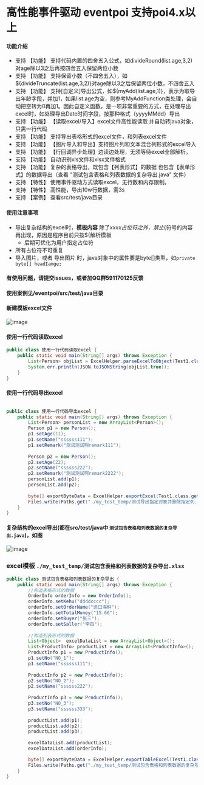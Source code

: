 # 高性能事件驱动  eventpoi 支持poi4.x以上

#### 功能介绍
- 支持 【功能】 支持代码内置的四舍五入公式，如divideRound(list.age,3,2)对age除以3之后再按四舍五入保留两位小数
- 支持 【功能】 支持保留小数（不四舍五入），如${divideTruncate(list.age,3,2)}对age除以3之后保留两位小数，不四舍五入
- 支持 【功能】 支持[自定义]导出公式，如${myAdd(list.age,1)}，表示为取导出年龄字段，并加1，如果list.age为空，则参考MyAddFunction类处理，会自动把空转为0再加1。因此自定义函数，是一项非常重要的方式，在处理导出excel时，如处理导出Date时间字段，按那种格式（yyyyMMdd）导出
- 支持 【功能】 【读取excel/导入】excel文件高性能读取 并自动转java对象，只需一行代码
- 支持 【功能】 支持导出表格形式的excel文件，和列表excel文件
- 支持 【功能】 【图片导入和导出】支持图片列和文本混合列形式的excel导入
- 支持 【功能】 【行回调异步处理】边读边处理，无须等待excel全部解析。
- 支持 【功能】 自动识别xls文件和xlsx文件格式
- 支持 【功能】 复杂的表格导出，既包含【列表形式】的数据 也包含【表单形式】的数据导出（查看 "测试包含表格和列表数据的复杂导出.java"  文件）
- 支持 【特性】 使用事件驱动方式读取excel，无行数和内存限制。
- 支持 【特性】 高性能，导出10w行数据，需3s
- 支持 【案例】 查看src/test/java目录

#### 使用注意事项
- 导出复杂结构的excel时，**模板内容** 除了${xxxx}占位符之外，禁止${符号的内容再出现，原因是程序目前只按${解析模板
   - 后期可优化为用户指定占位符
- 所有占位符不可重复
- 导入图片，或者 导出图片 时，java对象中的属性要是byte[]类型，如``` private byte[] headIamge; ```

#### 有使用问题，请提交issues，或者加QQ群591170125反馈

#### 使用案例见/eventpoi/src/test/java目录
#### 新建模板excel文件
![image](https://user-images.githubusercontent.com/10703753/142003702-2c8b09a5-84e4-4025-bfc9-96d7d8b34d79.png)

#### 使用一行代码读取excel
```java
public class 使用一行代码读取excel {
    public static void main(String[] args) throws Exception {
        List<Person> objList = ExcelHelper.parseExcelToObject(Test1.class.getResourceAsStream("demo1.xlsx"), Test1.class.getResourceAsStream("demo1Templete.xlsx"), Person.class);
        System.err.println(JSON.toJSONString(objList,true));
    }
}
```

#### 使用一行代码导出excel
```java

public class 使用一行代码导出excel {
    public static void main(String[] args) throws Exception {
        List<Person> personList = new ArrayList<Person>();
        Person p1 = new Person();
        p1.setAge(11);
        p1.setName("ssssss111");
        p1.setRemark("测试测试啊remark111");
        
        Person p2 = new Person();
        p2.setAge(22);
        p2.setName("ssssss222");
        p2.setRemark("测试测试啊remark2222");
        personList.add(p1);
        personList.add(p2);
        
        byte[] exportByteData = ExcelHelper.exportExcel(Test1.class.getResourceAsStream("demo1Templete.xlsx"), personList, "${salary}");
        Files.write(Paths.get("./my_test_temp/测试导出指定对象并删除指定列.xlsx"), exportByteData);
    }
}

```
#### 复杂结构的excel导出(都在src/test/java中 ` 测试包含表格和列表数据的复杂导出.java `)，如图
![image](https://user-images.githubusercontent.com/10703753/142004207-2e863b7a-a4e1-49cc-8295-89de6028b89c.png)

### excel模板 ` ./my_test_temp/测试包含表格和列表数据的复杂导出.xlsx `
```java
public class 测试包含表格和列表数据的复杂导出 {
    public static void main(String[] args) throws Exception {
    	//构造表格形式的数据
    	OrderInfo orderInfo = new OrderInfo();
    	orderInfo.setKehu("ddddcccc");
    	orderInfo.setOrderName("进口海鲜");
    	orderInfo.setTotalMoney("15.66");
    	orderInfo.setBuyer("张三");
    	orderInfo.setSaller("李四");
    	
    	//构造列表形式的数据
        List<Object>  excelDataList = new ArrayList<Object>();
        List<ProductInfo> productList = new ArrayList<ProductInfo>();
        ProductInfo p1 = new ProductInfo();
        p1.setNo("NO_1");
        p1.setName("ssssss111");
        
        ProductInfo p2 = new ProductInfo();
        p2.setNo("NO_2");
        p2.setName("ssssss222");
        
        ProductInfo p3 = new ProductInfo();
        p3.setNo("NO_3");
        p3.setName("ssssss333");
        
        productList.add(p1);
        productList.add(p2);
        productList.add(p3);
        
        excelDataList.add(productList);
        excelDataList.add(orderInfo);

        byte[] exportByteData = ExcelHelper.exportTableExcel(Test1.class.getResourceAsStream("订单_templete.xlsx"), excelDataList);
        Files.write(Paths.get("./my_test_temp/测试包含表格和列表数据的复杂导出.xlsx"), exportByteData);
    }
}

```
